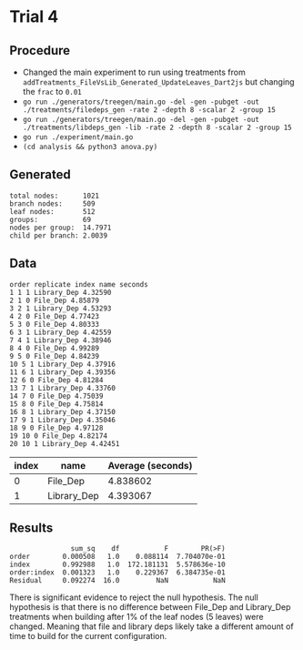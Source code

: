 # Trial 4

## Procedure

- Changed the main experiment to run using treatments from `addTreatments_FileVsLib_Generated_UpdateLeaves_Dart2js` but changing the `frac` to `0.01`
- `go run ./generators/treegen/main.go -del -gen -pubget -out ./treatments/filedeps_gen -rate 2 -depth 8 -scalar 2 -group 15`
- `go run ./generators/treegen/main.go -del -gen -pubget -out ./treatments/libdeps_gen -lib -rate 2 -depth 8 -scalar 2 -group 15`
- `go run ./experiment/main.go`
- `(cd analysis && python3 anova.py)`

## Generated

```Plain
total nodes:      1021
branch nodes:     509
leaf nodes:       512
groups:           69
nodes per group:  14.7971
child per branch: 2.0039
```

## Data

```Plain
order replicate index name seconds
1 1 1 Library_Dep 4.32590
2 1 0 File_Dep 4.85879
3 2 1 Library_Dep 4.53293
4 2 0 File_Dep 4.77423
5 3 0 File_Dep 4.80333
6 3 1 Library_Dep 4.42559
7 4 1 Library_Dep 4.38946
8 4 0 File_Dep 4.99289
9 5 0 File_Dep 4.84239
10 5 1 Library_Dep 4.37916
11 6 1 Library_Dep 4.39356
12 6 0 File_Dep 4.81284
13 7 1 Library_Dep 4.33760
14 7 0 File_Dep 4.75039
15 8 0 File_Dep 4.75814
16 8 1 Library_Dep 4.37150
17 9 1 Library_Dep 4.35046
18 9 0 File_Dep 4.97128
19 10 0 File_Dep 4.82174
20 10 1 Library_Dep 4.42451
```

| index | name        | Average (seconds) |
|-------|-------------|-------------------|
| 0     | File_Dep    | 4.838602          |
| 1     | Library_Dep | 4.393067          |

## Results

```Plain
               sum_sq    df           F        PR(>F)
order        0.000508   1.0    0.088114  7.704070e-01
index        0.992988   1.0  172.181131  5.578636e-10
order:index  0.001323   1.0    0.229367  6.384735e-01
Residual     0.092274  16.0         NaN           NaN
```

There is significant evidence to reject the null hypothesis.
The null hypothesis is that there is no difference between File_Dep and Library_Dep treatments when building after 1% of the leaf nodes (5 leaves) were changed.
Meaning that file and library deps likely take a different amount of time to build for the current configuration.
